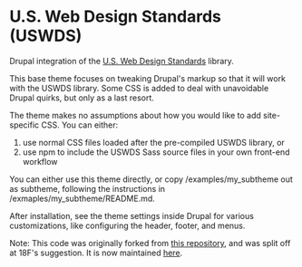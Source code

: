 # U.S. Web Design Standards (USWDS)

Drupal integration of the [U.S. Web Design Standards](https://standards.usa.gov/) library.

This base theme focuses on tweaking Drupal's markup so that it will work with the USWDS library. Some CSS is added to deal with unavoidable Drupal quirks, but only as a last resort.

The theme makes no assumptions about how you would like to add site-specific CSS. You can either:

1. use normal CSS files loaded after the pre-compiled USWDS library, or
2. use npm to include the USWDS Sass source files in your own front-end workflow

You can either use this theme directly, or copy /examples/my_subtheme out as subtheme, following the instructions in /exmaples/my_subtheme/README.md.

After installation, see the theme settings inside Drupal for various customizations, like configuring the header, footer, and menus.

Note: This code was originally forked from [this repository](https://github.com/18F/web-design-standards-drupal), and was split off at 18F's suggestion. It is now maintained [here](https://www.drupal.org/project/uswds).

